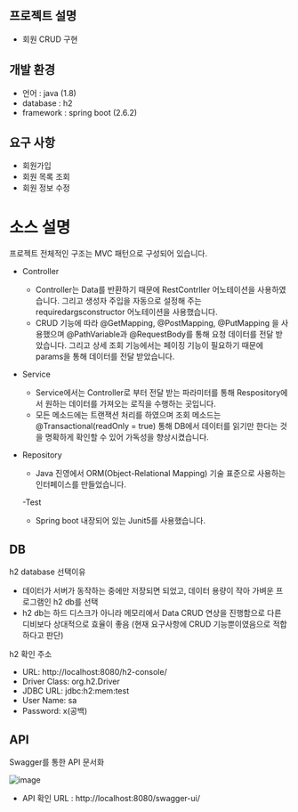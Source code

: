 ## 프로젝트 설명

- 회원 CRUD 구현

## 개발 환경
- 언어 : java (1.8)
- database : h2
- framework : spring boot (2.6.2)

## 요구 사항
- 회원가입
- 회원 목록 조회
- 회원 정보 수정

# 소스 설명

프로젝트 전체적인 구조는 MVC 패턴으로 구성되어 있습니다.

- Controller
  - Controller는 Data를 반환하기 때문에 RestContrller 어노테이션을 사용하였습니다. 그리고 생성자 주입을 자동으로 설정해 주는 requiredargsconstructor 어노테이션을 사용했습니다. 
  - CRUD 기능에 따라 @GetMapping, @PostMapping, @PutMapping 을 사용했으며 @PathVariable과 @RequestBody를 통해 요청 데이터를 전달 받았습니다. 그리고 상세 조회 기능에서는 페이징 기능이 필요하기 때문에 params을 통해 데이터를 전달 받았습니다. 

- Service 
  - Service에서는 Controller로 부터 전달 받는 파라미터를 통해 Respository에서 원하는 데이터를 가져오는 로직을 수행하는 곳입니다.
  - 모든 메소드에는 트랜잭션 처리를 하였으며 조회 메소드는 @Transactional(readOnly = true) 통해  DB에서 데이터를 읽기만 한다는 것을 명확하게 확인할 수 있어 가독성을 향상시켰습니다. 

- Repository
  - Java 진영에서 ORM(Object-Relational Mapping) 기술 표준으로 사용하는 인터페이스를 만들었습니다.
 
  -Test
  - Spring boot 내장되어 있는 Junit5를 사용했습니다.
 
## DB

h2 database 선택이유
- 데이터가 서버가 동작하는 중에만 저장되면 되었고, 데이터 용량이 작아 가벼운 프로그램인 h2 db를 선택
- h2 db는 하드 디스크가 아니라 메모리에서 Data CRUD 연상을 진행함으로 다른 디비보다 상대적으로 효율이 좋음 (현재 요구사항에 CRUD 기능뿐이였음으로 적합하다고 판단)

h2 확인 주소
- URL: http://localhost:8080/h2-console/
- Driver Class: org.h2.Driver
- JDBC URL: jdbc:h2:mem:test
- User Name: sa
- Password: x(공백)

## API
Swagger를 통한 API 문서화

![image](https://github.com/yalla12/TheCommerceToyProject/assets/63985137/76b4e866-a68d-4de2-9e82-aee8595976b2)

- API 확인 URL : http://localhost:8080/swagger-ui/
